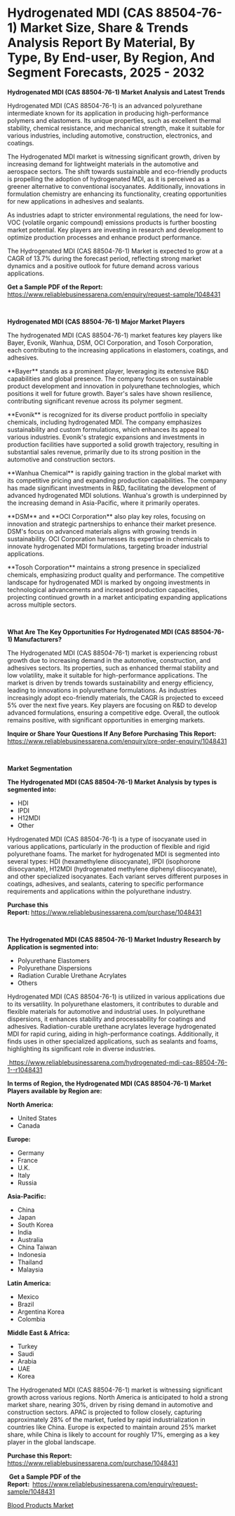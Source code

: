 <p><h1>Hydrogenated MDI (CAS 88504-76-1) Market Size, Share & Trends Analysis Report By Material, By Type, By End-user, By Region, And Segment Forecasts, 2025 - 2032</h1></p><p><strong>Hydrogenated MDI (CAS 88504-76-1) Market Analysis and Latest Trends</strong></p>
<p><p>Hydrogenated MDI (CAS 88504-76-1) is an advanced polyurethane intermediate known for its application in producing high-performance polymers and elastomers. Its unique properties, such as excellent thermal stability, chemical resistance, and mechanical strength, make it suitable for various industries, including automotive, construction, electronics, and coatings.</p><p>The Hydrogenated MDI market is witnessing significant growth, driven by increasing demand for lightweight materials in the automotive and aerospace sectors. The shift towards sustainable and eco-friendly products is propelling the adoption of hydrogenated MDI, as it is perceived as a greener alternative to conventional isocyanates. Additionally, innovations in formulation chemistry are enhancing its functionality, creating opportunities for new applications in adhesives and sealants.</p><p>As industries adapt to stricter environmental regulations, the need for low-VOC (volatile organic compound) emissions products is further boosting market potential. Key players are investing in research and development to optimize production processes and enhance product performance.</p><p>The Hydrogenated MDI (CAS 88504-76-1) Market is expected to grow at a CAGR of 13.7% during the forecast period, reflecting strong market dynamics and a positive outlook for future demand across various applications.</p></p>
<p><strong>Get a Sample PDF of the Report:&nbsp;</strong> <a href="https://www.reliablebusinessarena.com/enquiry/request-sample/1048431?utm_campaign=3578&utm_medium=2&utm_source=Github&utm_content=ia&utm_term=25032025&utm_id=hydrogenated-mdi-cas-88504-76-1">https://www.reliablebusinessarena.com/enquiry/request-sample/1048431</a></p>
<p>&nbsp;</p>
<p><strong>Hydrogenated MDI (CAS 88504-76-1) Major Market Players</strong></p>
<p><p>The hydrogenated MDI (CAS 88504-76-1) market features key players like Bayer, Evonik, Wanhua, DSM, OCI Corporation, and Tosoh Corporation, each contributing to the increasing applications in elastomers, coatings, and adhesives.</p><p>**Bayer** stands as a prominent player, leveraging its extensive R&D capabilities and global presence. The company focuses on sustainable product development and innovation in polyurethane technologies, which positions it well for future growth. Bayer's sales have shown resilience, contributing significant revenue across its polymer segment.</p><p>**Evonik** is recognized for its diverse product portfolio in specialty chemicals, including hydrogenated MDI. The company emphasizes sustainability and custom formulations, which enhances its appeal to various industries. Evonik's strategic expansions and investments in production facilities have supported a solid growth trajectory, resulting in substantial sales revenue, primarily due to its strong position in the automotive and construction sectors.</p><p>**Wanhua Chemical** is rapidly gaining traction in the global market with its competitive pricing and expanding production capabilities. The company has made significant investments in R&D, facilitating the development of advanced hydrogenated MDI solutions. Wanhua's growth is underpinned by the increasing demand in Asia-Pacific, where it primarily operates.</p><p>**DSM** and **OCI Corporation** also play key roles, focusing on innovation and strategic partnerships to enhance their market presence. DSM's focus on advanced materials aligns with growing trends in sustainability. OCI Corporation harnesses its expertise in chemicals to innovate hydrogenated MDI formulations, targeting broader industrial applications.</p><p>**Tosoh Corporation** maintains a strong presence in specialized chemicals, emphasizing product quality and performance. The competitive landscape for hydrogenated MDI is marked by ongoing investments in technological advancements and increased production capacities, projecting continued growth in a market anticipating expanding applications across multiple sectors.</p></p>
<p>&nbsp;</p>
<p><strong>What Are The Key Opportunities For Hydrogenated MDI (CAS 88504-76-1) Manufacturers?</strong></p>
<p><p>The Hydrogenated MDI (CAS 88504-76-1) market is experiencing robust growth due to increasing demand in the automotive, construction, and adhesives sectors. Its properties, such as enhanced thermal stability and low volatility, make it suitable for high-performance applications. The market is driven by trends towards sustainability and energy efficiency, leading to innovations in polyurethane formulations. As industries increasingly adopt eco-friendly materials, the CAGR is projected to exceed 5% over the next five years. Key players are focusing on R&D to develop advanced formulations, ensuring a competitive edge. Overall, the outlook remains positive, with significant opportunities in emerging markets.</p></p>
<p><strong>Inquire or Share Your Questions If Any Before Purchasing This Report:</strong> <a href="https://www.reliablebusinessarena.com/enquiry/pre-order-enquiry/1048431?utm_campaign=3578&utm_medium=2&utm_source=Github&utm_content=ia&utm_term=25032025&utm_id=hydrogenated-mdi-cas-88504-76-1">https://www.reliablebusinessarena.com/enquiry/pre-order-enquiry/1048431</a></p>
<p>&nbsp;</p>
<p><strong>Market Segmentation</strong></p>
<p><strong>The Hydrogenated MDI (CAS 88504-76-1) Market Analysis by types is segmented into:</strong></p>
<p><ul><li>HDI</li><li>IPDI</li><li>H12MDI</li><li>Other</li></ul></p>
<p><p>Hydrogenated MDI (CAS 88504-76-1) is a type of isocyanate used in various applications, particularly in the production of flexible and rigid polyurethane foams. The market for hydrogenated MDI is segmented into several types: HDI (hexamethylene diisocyanate), IPDI (isophorone diisocyanate), H12MDI (hydrogenated methylene diphenyl diisocyanate), and other specialized isocyanates. Each variant serves different purposes in coatings, adhesives, and sealants, catering to specific performance requirements and applications within the polyurethane industry.</p></p>
<p><strong>Purchase this Report:&nbsp;</strong><a href="https://www.reliablebusinessarena.com/purchase/1048431?utm_campaign=3578&utm_medium=2&utm_source=Github&utm_content=ia&utm_term=25032025&utm_id=hydrogenated-mdi-cas-88504-76-1">https://www.reliablebusinessarena.com/purchase/1048431</a></p>
<p>&nbsp;</p>
<p><strong>The Hydrogenated MDI (CAS 88504-76-1) Market Industry Research by Application is segmented into:</strong></p>
<p><ul><li>Polyurethane Elastomers</li><li>Polyurethane Dispersions</li><li>Radiation Curable Urethane Acrylates</li><li>Others</li></ul></p>
<p><p>Hydrogenated MDI (CAS 88504-76-1) is utilized in various applications due to its versatility. In polyurethane elastomers, it contributes to durable and flexible materials for automotive and industrial uses. In polyurethane dispersions, it enhances stability and processability for coatings and adhesives. Radiation-curable urethane acrylates leverage hydrogenated MDI for rapid curing, aiding in high-performance coatings. Additionally, it finds uses in other specialized applications, such as sealants and foams, highlighting its significant role in diverse industries.</p></p>
<p><a href="https://www.reliablebusinessarena.com/hydrogenated-mdi-cas-88504-76-1--r1048431?utm_campaign=3578&utm_medium=2&utm_source=Github&utm_content=ia&utm_term=25032025&utm_id=hydrogenated-mdi-cas-88504-76-1">&nbsp;https://www.reliablebusinessarena.com/hydrogenated-mdi-cas-88504-76-1--r1048431</a></p>
<p><strong>In terms of Region, the Hydrogenated MDI (CAS 88504-76-1) Market Players available by Region are:</strong></p>
<p>
    <p> <strong> North America: </strong>
        <ul>
            <li>United States</li>
            <li>Canada</li>
        </ul>
        </p> 
    <p> <strong> Europe: </strong>
        <ul>
            <li>Germany</li>
            <li>France</li>
            <li>U.K.</li>
            <li>Italy</li>
            <li>Russia</li>
        </ul>
        </p> 
    <p> <strong> Asia-Pacific: </strong>
        <ul>
            <li>China</li>
            <li>Japan</li>
            <li>South Korea</li>
            <li>India</li>
            <li>Australia</li>
            <li>China Taiwan</li>
            <li>Indonesia</li>
            <li>Thailand</li>
            <li>Malaysia</li>
        </ul>
        </p> 
    <p> <strong> Latin America: </strong>
        <ul>
            <li>Mexico</li>
            <li>Brazil</li>
            <li>Argentina Korea</li>
            <li>Colombia</li>
        </ul>
        </p> 
    <p> <strong> Middle East & Africa: </strong>
        <ul>
            <li>Turkey</li>
            <li>Saudi</li>
            <li>Arabia</li>
            <li>UAE</li>
            <li>Korea</li>
        </ul>
    </p>
    </p>
<p><p>The Hydrogenated MDI (CAS 88504-76-1) market is witnessing significant growth across various regions. North America is anticipated to hold a strong market share, nearing 30%, driven by rising demand in automotive and construction sectors. APAC is projected to follow closely, capturing approximately 28% of the market, fueled by rapid industrialization in countries like China. Europe is expected to maintain around 25% market share, while China is likely to account for roughly 17%, emerging as a key player in the global landscape.</p></p>
<p><strong>Purchase this Report: </strong><a href="https://www.reliablebusinessarena.com/purchase/1048431?utm_campaign=3578&utm_medium=2&utm_source=Github&utm_content=ia&utm_term=25032025&utm_id=hydrogenated-mdi-cas-88504-76-1">https://www.reliablebusinessarena.com/purchase/1048431</a></p>
<p>&nbsp;<strong>Get a Sample PDF of the Report:&nbsp;&nbsp;</strong><a href="https://www.reliablebusinessarena.com/enquiry/request-sample/1048431?utm_campaign=3578&utm_medium=2&utm_source=Github&utm_content=ia&utm_term=25032025&utm_id=hydrogenated-mdi-cas-88504-76-1">https://www.reliablebusinessarena.com/enquiry/request-sample/1048431</a></p>
<p><strong></strong></p>
<p><p><a href="https://github.com/dafertsuria/Market-Research-Report-List-1/blob/main/blood-products-market.md?utm_campaign=3578&utm_medium=2&utm_source=Github&utm_content=ia&utm_term=25032025&utm_id=hydrogenated-mdi-cas-88504-76-1">Blood Products Market</a></p></p>